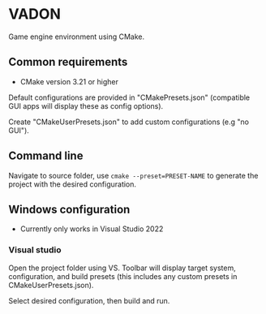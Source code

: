 # VADON
Game engine environment using CMake.

## Common requirements

- CMake version 3.21 or higher

Default configurations are provided in "CMakePresets.json" (compatible GUI apps will display these as config options).

Create "CMakeUserPresets.json" to add custom configurations (e.g "no GUI").

## Command line

Navigate to source folder, use `cmake --preset=PRESET-NAME` to generate the project with the desired configuration.

## Windows configuration

- Currently only works in Visual Studio 2022

### Visual studio
Open the project folder using VS. Toolbar will display target system, configuration, and build presets (this includes any custom presets in CMakeUserPresets.json). 

Select desired configuration, then build and run.
